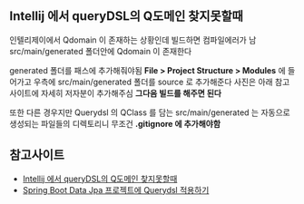 ## Intellij 에서 queryDSL의 Q도메인 찾지못할때
인텔리제이에서 Qdomain 이 존재하는 상황인데 빌드하면 컴파일에러가 남
src/main/generated 폴더안에 Qdomain 이 존재한다

generated 폴더를 패스에 추가해줘야됨
**File > Project Structure > Modules** 에 들어가고 우측에 src/main/generated 폴더를 source 로 추가해준다
사진은 아래 참고사이트에 자세히 저자분이 추가해주심
**그다음 빌드를 해주면 된다**

또한 다른 경우지만 Querydsl 의 QClass 를 담는 src/main/generated 는 자동으로 생성되는 파일들의 디렉토리니 무조건 **.gitignore 에 추가해야함**


## 참고사이트
- [Intellij 에서 queryDSL의 Q도메인 찾지못할때](https://blusky10.tistory.com/275)
- [Spring Boot Data Jpa 프로젝트에 Querydsl 적용하기](https://jojoldu.tistory.com/372)
